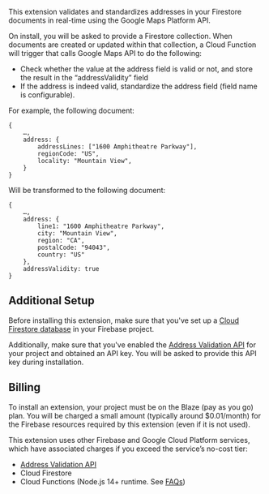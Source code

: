 This extension validates and standardizes addresses in your Firestore documents in real-time using the Google Maps Platform API.

On install, you will be asked to provide a Firestore collection. When documents are created or updated within that collection, a Cloud Function will trigger that calls Google Maps API to do the following:

* Check whether the value at the address field is valid or not, and store the result in the “addressValidity” field
* If the address is indeed valid, standardize the address field (field name is configurable).

For example, the following document:

```
{
    …,
    address: {
        addressLines: ["1600 Amphitheatre Parkway"],
        regionCode: "US",
        locality: "Mountain View",
    }
}
```

Will be transformed to the following document:

```
{
    …,
    address: {
        line1: "1600 Amphitheatre Parkway",
        city: "Mountain View",
        region: "CA",
        postalCode: "94043",
        country: "US"
    },
    addressValidity: true
}
```

## Additional Setup

Before installing this extension, make sure that you've set up a [Cloud Firestore database](https://firebase.google.com/docs/firestore/quickstart) in your Firebase project.

Additionally, make sure that you've enabled the [Address Validation API](https://developers.google.com/maps/documentation/address-validation/cloud-setup) for your project and obtained an API key. You will be asked to provide this API key during installation.

## Billing

To install an extension, your project must be on the Blaze (pay as you go) plan. You will be charged a small amount (typically around $0.01/month) for the Firebase resources required by this extension (even if it is not used).

This extension uses other Firebase and Google Cloud Platform services, which have associated charges if you exceed the service’s no-cost tier:

* [Address Validation API](https://developers.google.com/maps/documentation/address-validation/usage-and-billing)
* Cloud Firestore
* Cloud Functions (Node.js 14+ runtime. See [FAQs](https://firebase.google.com/support/faq#extensions-pricing))
